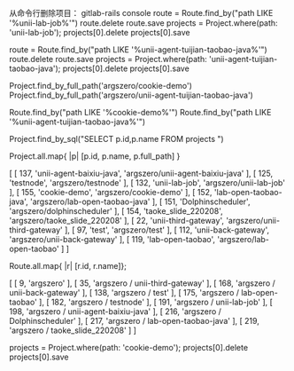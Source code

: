 从命令行删除项目：
gitlab-rails console
route = Route.find_by("path LIKE '%unii-lab-job%'")
route.delete
route.save
projects = Project.where(path: 'unii-lab-job');
projects[0].delete
projects[0].save



route = Route.find_by("path LIKE '%unii-agent-tuijian-taobao-java%'")
route.delete
route.save
projects = Project.where(path: 'unii-agent-tuijian-taobao-java');
projects[0].delete
projects[0].save


 Project.find_by_full_path('argszero/cookie-demo')
 Project.find_by_full_path('argszero/unii-agent-tuijian-taobao-java')

Route.find_by("path LIKE '%cookie-demo%'")
Route.find_by("path LIKE '%unii-agent-tuijian-taobao-java%'")


Project.find_by_sql("SELECT p.id,p.name FROM projects ")

Project.all.map{ |p| [p.id, p.name, p.full_path] } 

[
  [ 137, 'unii-agent-baixiu-java', 'argszero/unii-agent-baixiu-java' ],
  [ 125, 'testnode', 'argszero/testnode' ],
  [ 132, 'unii-lab-job', 'argszero/unii-lab-job' ],
  [ 155, 'cookie-demo', 'argszero/cookie-demo' ],
  [ 152, 'lab-open-taobao-java', 'argszero/lab-open-taobao-java' ],
  [ 151, 'Dolphinscheduler', 'argszero/dolphinscheduler' ],
  [ 154, 'taoke_slide_220208', 'argszero/taoke_slide_220208' ],
  [ 22, 'unii-third-gateway', 'argszero/unii-third-gateway' ],
  [ 97, 'test', 'argszero/test' ],
  [ 112, 'unii-back-gateway', 'argszero/unii-back-gateway' ],
  [ 119, 'lab-open-taobao', 'argszero/lab-open-taobao' ]
]


Route.all.map{ |r| [r.id, r.name]};

[
  [ 9, 'argszero' ],
  [ 35, 'argszero / unii-third-gateway' ],
  [ 168, 'argszero / unii-back-gateway' ],
  [ 138, 'argszero / test' ],
  [ 175, 'argszero / lab-open-taobao' ],
  [ 182, 'argszero / testnode' ],
  [ 191, 'argszero / unii-lab-job' ],
  [ 198, 'argszero / unii-agent-baixiu-java' ],
  [ 216, 'argszero / Dolphinscheduler' ],
  [ 217, 'argszero / lab-open-taobao-java' ],
  [ 219, 'argszero / taoke_slide_220208' ]
]

projects = Project.where(path: 'cookie-demo');
projects[0].delete
projects[0].save